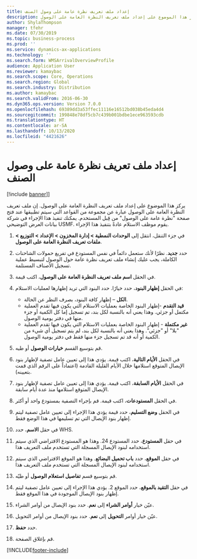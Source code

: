 ```yaml
---
title: إعداد ملف تعريف نظرة عامة على وصول الصنف
description: يركز هذا الموضوع على إعداد ملف تعريف النظرة العامة على الوصول.
author: ShylaThompson
manager: tfehr
ms.date: 07/30/2019
ms.topic: business-process
ms.prod: ''
ms.service: dynamics-ax-applications
ms.technology: ''
ms.search.form: WMSArrivalOverviewProfile
audience: Application User
ms.reviewer: kamaybac
ms.search.scope: Core, Operations
ms.search.region: Global
ms.search.industry: Distribution
ms.author: kamaybac
ms.search.validFrom: 2016-06-30
ms.dyn365.ops.version: Version 7.0.0
ms.openlocfilehash: 69389dd3a53ffec11116e16512bd038b45eda4d4
ms.sourcegitcommit: 199848e78df5cb7c439b001bdbe1ece963593cdb
ms.translationtype: HT
ms.contentlocale: ar-SA
ms.lasthandoff: 10/13/2020
ms.locfileid: "4421626"
---
```

# <a name="set-up-an-item-arrival-overview-profile"></a>إعداد ملف تعريف نظرة عامة على وصول الصنف

[!include [banner](../../includes/banner.md)]]

يركز هذا الموضوع على إعداد ملف تعريف النظرة العامة على الوصول. إن ملف تعريف النظرة العامة على الوصول عبارة عن مجموعة من القواعد التي سيتم تطبيقها عند فتح صفحة "نظرة عامة على الوصول" من قِبل المستخدم. يمكنك تنفيذ هذا الإجراء في شركة بيانات العرض التوضيحي USMF. يقوم موظف الاستلام عادةً بتنفيذ هذا الإجراء.

1. في جزء التنقل، انتقل إلى **الوحدات النمطية > إدارة المخزون > الإعداد > التوزيع > ملفات تعريف النظرة العامة على الوصول‬**.
2. حدد **جديد**. نظرًا لأنك ستعمل دائماً في نفس المستودع في تفريغ حمولات الشاحنات الكاملة، يجب عليك إنشاء ملف تعريف نظرة عامة حول الوصول لتبسيط عملية تسجيل الأصناف المستلمة.  
3. في الحقل **اسم ملف تعريف النظرة العامة على الوصول**، اكتب قيمة.
4. في الحقل **إظهار البنود**، حدد خيارًا. حدد البنود التي تريد إظهارها لعمليات الاستلام:  

    - **الكل** – إظهار كافة البنود، بصرف النظر عن الحالة.   
    - **قيد التقدم** -إظهار البنود الخاصة بعمليات الاستلام التي يكون فيها تقدم العملية مكتمل أو جزئي. وهذا يعني أنه بالنسبة لكل بند، تم تسجيل إما كل الكمية أو جزء منها في دفتر يومية الوصول.   
    - **غير مكتملة** - إظهار البنود الخاصة بعمليات الاستلام التي يكون فيها تقدم العملية "بلا" أو "جزئي". وهذا يعني أنه بالنسبة لكل بند، لم يتم تسجيل أي شيء من الكمية أو أنه قد تم تسجيل جزء منها فقط في دفتر يومية الوصول.  

5. قم بتوسيع القسم **خيارات الوصول** أو طيه.
6. في الحقل **الأيام التالية**، اكتب قيمة. يؤدي هذا إلى تعيين عامل تصفية لإظهار بنود الإيصال المتوقع استلامها خلال الأيام القليلة القادمة (اعتماداً على الرقم الذي قمت بتعيينه).  
7. في الحقل **الأيام السابقة**، اكتب قيمة. يؤدي هذا إلى تعيين عامل تصفية لإظهار بنود الإيصال المتوقع استلامها منذ عدة أيام سابقة.  
8. في الحقل **المستودعات**، اكتب قيمة. قم بإجراء التصفية بمستودع واحد أو أكثر.  
9. في الحقل **وضع التسليم**، حدد قيمة يؤدي هذا الإجراء إلى تعيين عامل تصفية ليتم إظهار بنود الإيصال التي تم تسليمها في هذا الوضع فقط.  
10. في حقل **الاسم**، حدد WHS.
11. في حقل **المستودع**، حدد المستودع 24. وهذا هو المستودع الافتراضي الذي سيتم استخدامه لبنود الإيصال المسجلة التي تستخدم ملف التعريف هذا.  
12. في حقل **الموقع**، حدد **باب تحميل البضائع**. وهذا هو الموقع الافتراضي الذي سيتم استخدامه لبنود الإيصال المسجلة التي تستخدم ملف التعريف هذا.  
13. قم بتوسيع قسم **تفاصيل استعلام الوصول** أو طيّه.
14. في حقل **التقيد بالموقع**، حدد الموقع 2. يؤدي هذا الإجراء إلى تعيين عامل تصفية ليتم إظهار بنود الإيصال الموجودة في هذا الموقع فقط.  
15. عيّن خيار **أوامر الشراء** إلى **نعم**. حدد بنود الإيصال من أوامر الشراء.  
16. عيّن خيار أوامر **التحويل** إلى **نعم**. حدد بنود الإيصال من أوامر التحويل.  
17. حدد **حفظ**.
18. قم بإغلاق الصفحة.



[!INCLUDE[footer-include](../../../includes/footer-banner.md)]